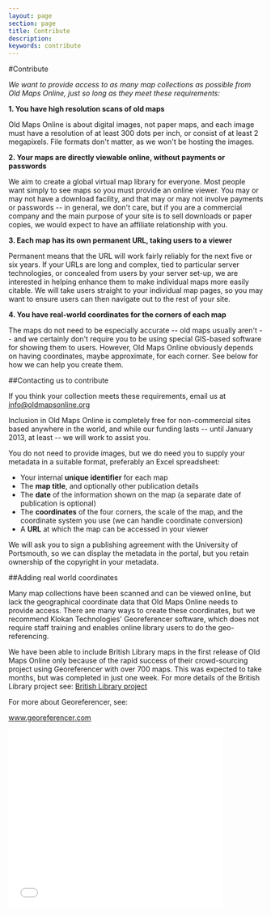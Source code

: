 ```yaml
---
layout: page
section: page
title: Contribute
description: 
keywords: contribute
---
```


#Contribute

*We want to provide access to as many map collections as possible from Old Maps Online, just so long as they meet these requirements:*

**1. You have high resolution scans of old maps**

Old Maps Online is about digital images, not paper maps, and each image must have a resolution of at least 300 dots per inch, or consist of at least 2 megapixels. File formats don't matter, as we won't be hosting the images.

**2. Your maps are directly viewable online, without payments or passwords**

We aim to create a global virtual map library for everyone. Most people want simply to see maps so you must provide an online viewer. You may or may not have a download facility, and that may or may not involve payments or passwords -- in general, we don't care, but if you are a commercial company and the main purpose of your site is to sell downloads or paper copies, we would expect to have an affiliate relationship with you.

**3. Each map has its own permanent URL, taking users to a viewer**

Permanent means that the URL will work fairly reliably for the next five or six years. If your URLs are long and complex, tied to particular server technologies, or concealed from users by your server set-up, we are interested in helping enhance them to make individual maps more easily citable. We will take users straight to your individual map pages, so you may want to ensure users can then navigate out to the rest of your site.

**4. You have real-world coordinates for the corners of each map**

The maps do not need to be especially accurate -- old maps usually aren't -- and we certainly don't require you to be using special GIS-based software for showing them to users. However, Old Maps Online obviously depends on having coordinates, maybe approximate, for each corner. See below for how we can help you create them.

##Contacting us to contribute

If you think your collection meets these requirements, email us at info@oldmapsonline.org

Inclusion in Old Maps Online is completely free for non-commercial sites based anywhere in the world, and while our funding lasts -- until January 2013, at least -- we will work to assist you.

You do not need to provide images, but we do need you to supply your metadata in a suitable format, preferably an Excel spreadsheet:

- Your internal **unique identifier** for each map
- The **map title**, and optionally other publication details
- The **date** of the information shown on the map (a separate date of publication is optional)
- The **coordinates** of the four corners, the scale of the map, and the coordinate system you use (we can handle coordinate conversion)
- A **URL** at which the map can be accessed in your viewer

We will ask you to sign a publishing agreement with the University of Portsmouth, so we can display the metadata in the portal, but you retain ownership of the copyright in your metadata.

##Adding real world coordinates

Many map collections have been scanned and can be viewed online, but lack the geographical coordinate data that Old Maps Online needs to provide access. There are many ways to create these coordinates, but we recommend Klokan Technologies' Georeferencer software, which does not require staff training and enables online library users to do the geo-referencing.

We have been able to include British Library maps in the first release of Old Maps Online only because of the rapid success of their crowd-sourcing project using Georeferencer with over 700 maps. This was expected to take months, but was completed in just one week. For more details of the British Library project see:
<a href="http://www.bl.uk/maps">British Library project</a>

For more about Georeferencer, see:

<a href="http://www.georeferencer.com">www.georeferencer.com</a>

<iframe title="YouTube video player" class="youtube-player" type="text/html" src="//www.youtube.com/embed/rrrX7mERtRc?rel=0&amp;wmode=opaque" frameborder="0" allowfullscreen="true" width="425" height="355"></iframe>


